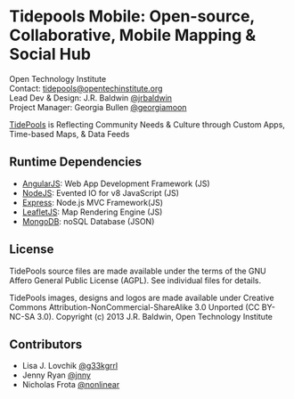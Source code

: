 Tidepools Mobile: Open-source, Collaborative, Mobile Mapping & Social Hub
================

Open Technology Institute <br />
Contact: <tidepools@opentechinstitute.org> <br />
Lead Dev & Design: J.R. Baldwin [@jrbaldwin](https://github.com/jrbaldwin "@jrbaldwin") <br />
Project Manager: Georgia Bullen [@georgiamoon](https://github.com/georgiamoon "@georgiamoon") <br />

[TidePools](http://www.tidepools.co "Tidepools") is Reflecting Community Needs & Culture through Custom Apps, Time-based Maps, & Data Feeds

Runtime Dependencies
--------------------

* [AngularJS](http://angularjs.org/ "AngularJS"): Web App Development Framework (JS)
* [NodeJS](http://nodejs.org/ "NodeJS"): Evented IO for v8 JavaScript (JS)
* [Express](http://expressjs.com "ExpressJS"): Node.js MVC Framework(JS)
* [LeafletJS](http://leafletjs.com/ "LeafletJS"): Map Rendering Engine (JS)
* [MongoDB](http://www.mongodb.org/ "MongoDB"): noSQL Database (JSON)

License
--------------------

TidePools source files are made available under the terms of the
  GNU Affero General Public License (AGPL).  See individual files for
  details.

TidePools images, designs and logos are made available under Creative Commons Attribution-NonCommercial-ShareAlike 3.0 Unported (CC BY-NC-SA 3.0). Copyright (c) 2013 J.R. Baldwin, Open Technology Institute

Contributors
--------------------
* Lisa J. Lovchik [@g33kgrrl](https://github.com/g33kgrrl "g33kgrrl")
* Jenny Ryan [@jnny](https://github.com/jnny "@jnny")
* Nicholas Frota [@nonlinear](https://github.com/nonlinear "nonlinear")
